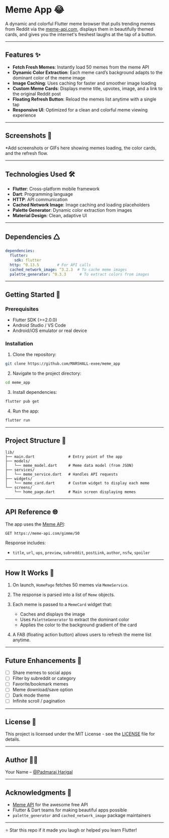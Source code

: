 # Meme App 😂

A dynamic and colorful Flutter meme browser that pulls trending memes from Reddit via the [meme-api.com](https://meme-api.com), displays them in beautifully themed cards, and gives you the internet's freshest laughs at the tap of a button.

---

## Features ✨

* **Fetch Fresh Memes**: Instantly load 50 memes from the meme API
* **Dynamic Color Extraction**: Each meme card’s background adapts to the dominant color of the meme image
* **Image Caching**: Uses caching for faster and smoother image loading
* **Custom Meme Cards**: Displays meme title, upvotes, image, and a link to the original Reddit post
* **Floating Refresh Button**: Reload the memes list anytime with a single tap
* **Responsive UI**: Optimized for a clean and colorful meme viewing experience

---

## Screenshots 📱

*Add screenshots or GIFs here showing memes loading, the color cards, and the refresh flow.

---

## Technologies Used 🛠️

* **Flutter**: Cross-platform mobile framework
* **Dart**: Programming language
* **HTTP**: API communication
* **Cached Network Image**: Image caching and loading placeholders
* **Palette Generator**: Dynamic color extraction from images
* **Material Design**: Clean, adaptive UI

---

## Dependencies 🛆

```yaml
dependencies:
  flutter:
    sdk: flutter
  http: ^0.13.5        # For API calls
  cached_network_image: ^3.2.3  # To cache meme images
  palette_generator: ^0.3.3      # To extract colors from images
```

---

## Getting Started 🚀

### Prerequisites

* Flutter SDK (>=2.0.0)
* Android Studio / VS Code
* Android/iOS emulator or real device

### Installation

1. Clone the repository:

```bash
git clone https://github.com/MARSHALL-exee/meme_app
```

2. Navigate to the project directory:

```bash
cd meme_app
```

3. Install dependencies:

```bash
flutter pub get
```

4. Run the app:

```bash
flutter run
```

---

## Project Structure 📁

```
lib/
├── main.dart               # Entry point of the app
├── models/
│   └── meme_model.dart     # Meme data model (from JSON)
├── services/
│   └── meme_service.dart   # Handles API requests
├── widgets/
│   └── meme_card.dart      # Custom widget to display each meme
└── screens/
    └── home_page.dart      # Main screen displaying memes
```

---

## API Reference 🌐

The app uses the [Meme API](https://meme-api.com):

```http
GET https://meme-api.com/gimme/50
```

Response includes:

* `title`, `url`, `ups`, `preview`, `subreddit`, `postLink`, `author`, `nsfw`, `spoiler`

---

## How It Works 🧬

1. On launch, `HomePage` fetches 50 memes via `MemeService`.
2. The response is parsed into a list of `Meme` objects.
3. Each meme is passed to a `MemeCard` widget that:

   * Caches and displays the image
   * Uses `PaletteGenerator` to extract the dominant color
   * Applies the color to the background gradient of the card
4. A FAB (floating action button) allows users to refresh the meme list anytime.

---

## Future Enhancements 🔮

* [ ] Share memes to social apps
* [ ] Filter by subreddit or category
* [ ] Favorite/bookmark memes
* [ ] Meme download/save option
* [ ] Dark mode theme
* [ ] Infinite scroll / pagination

---

## License 📄

This project is licensed under the MIT License - see the [LICENSE](LICENSE) file for details.

---

## Author 👨‍💻

Your Name – [@Padmaraj Harigal](https://github.com/MARSHALL-exee)

---

## Acknowledgments 🙏

* [Meme API](https://meme-api.com) for the awesome free API
* Flutter & Dart teams for making beautiful apps possible
* `palette_generator` and `cached_network_image` package maintainers

---

⭐️ Star this repo if it made you laugh or helped you learn Flutter!
